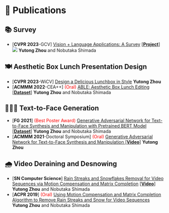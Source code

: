 # 📝 Publications 

## 📚 Survey 
- [**CVPR 2023**-GCV]  [Vision + Language Applications: A Survey](https://openaccess.thecvf.com/content/CVPR2023W/GCV/html/Zhou_Vision__Language_Applications_A_Survey_CVPRW_2023_paper.html) [[**Project**](https://github.com/Yutong-Zhou-cv/awesome-Text-to-Image)] [![](https://img.shields.io/github/stars/Yutong-Zhou-cv/awesome-Text-to-Image?style=social&label=Stars)](https://github.com/Yutong-Zhou-cv/awesome-Text-to-Image)  **Yutong Zhou** and Nobutaka Shimada

## 🍽 Aesthetic Box Lunch Presentation Design
- [**CVPR 2023**-WiCV]  [Design a Delicious Lunchbox in Style](https://arxiv.org/abs/2305.14522)  **Yutong Zhou**
- [**ACMMM 2022**-CEA++] <span style="color:red">(Oral)</span> [ABLE: Aesthetic Box Lunch Editing](https://dl.acm.org/doi/abs/10.1145/3552485.3554935) [[**Dataset**](https://github.com/Yutong-Zhou-cv/Bento800_Dataset)]   **Yutong Zhou** and Nobutaka Shimada   

## 🙋🏻‍♀️ Text-to-Face Generation
- [**FG 2021**] <span style="color:red">(Best Poster Award)</span> [Generative Adversarial Network for Text-to-Face Synthesis and Manipulation with Pretrained BERT Model](https://ieeexplore.ieee.org/document/9666791)  [[**Dataset**](https://github.com/Yutong-Zhou-cv/FFHQ-Text_Dataset)]   **Yutong Zhou** and Nobutaka Shimada
- [**ACMMM 2021**-Doctoral Symposium] <span style="color:red">(Oral)</span> [Generative Adversarial Network for Text-to-Face Synthesis and Manipulation ](https://dl.acm.org/doi/abs/10.1145/3474085.3481026)  [[**Video**](https://youtu.be/h9ubJuvy1vU)]   **Yutong Zhou** 

## 🌧 Video Deraining and Desnowing
- [**SN Computer Science**]  [Rain Streaks and Snowflakes Removal for Video Sequences via Motion Compensation and Matrix Completion](https://link.springer.com/article/10.1007/s42979-020-00333-6)   [[**Video**](https://youtu.be/5Jht7tqTbe8)]  **Yutong Zhou** and Nobutaka Shimada
- [**ACPR 2019**] <span style="color:red">(Oral)</span> [Using Motion Compensation and Matrix Completion Algorithm to Remove Rain Streaks and Snow for Video Sequences](https://link.springer.com/chapter/10.1007/978-3-030-41404-7_7)  **Yutong Zhou** and Nobutaka Shimada